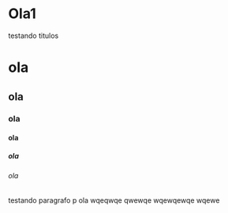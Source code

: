 # Ola1
testando titulos 
# ola
## ola
### ola
#### ola
##### ola
###### ola
testando  paragrafo
p ola
wqeqwqe
qwewqe
wqewqewqe
wqewe
